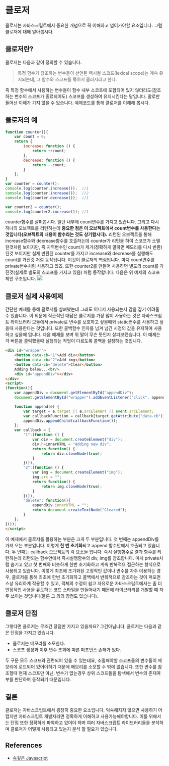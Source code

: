 # 클로저

클로저는 자바스크립트에서 중요한 개념으로 꼭 이해하고 넘어가야할 요소입니다. 그럼 클로저에 대해 알아봅시다.

## 클로저란?
클로저는 다음과 같이 정의할 수 있습니다.

> 특정 함수가 참조하는 변수들이 선언된 렉시컬 스코프(lexical scope)는 계속 유지되는데, 그 함수와 스코프를 묶어서 클러저라고 한다.

즉 특정 함수에서 사용하는 변수들이 함수 내부 스코프에 포함되어 있지 않더라도(참조하는 변수의 스코프가 종료되어도) 스코프를 생성하여 유지시킨다는 말입니다. 말로만 들어선 이해가 가지 않을 수 있습니다. 예제코드를 통해 클로저를 이해해 봅시다.

## 클로저의 예
```js
function counter(){
	var count = 0;
	return {
		increase: function () { 
			return ++count;
		},
		decrease: function () {
			return --count;
		}
	};
}
var counter = counter();
console.log(counter.increase());  //1
console.log(counter.increase());  //2
console.log(counter.decrease());  //1

var counter2 = counter();
console.log(counter2.increase()); //1
```
counter함수를 살펴봅시다. 일단 내부에 count변수를 가지고 있습니다. 그리고 다시 하나의 오브젝트를 리턴하는데 **중요한 점은 이 오브젝트에서 count변수를 사용한다는 것입니다(오브젝트의 내용이 함수라는 것도 상기합시다).** 리턴된 오브젝트를 통해 increase함수와 decrease함수를 호출하는데 counter가 리턴을 하여 스코프가 소멸한것처럼 보이지만, 즉 지역변수인 count가 제거(정확하게 말하면 메모리를 다시 반환)된것 보이지만 실제 반환된 counter를 가지고 increase와 decrease를 실행해도 count를 가진것 처럼 동작됩니다. 이것이 클로저의 핵심입니다. 마치 count변수를 private변수처럼 사용하고 있죠. 또한 counter2를 만들어 사용하면 별도의 count를 가진것(실제로 별도의 스코프를 가지고 있음) 처럼 동작합니다. 
다음은 위 예제의 스코프 체인 구조입니다.
![](/public/js-closure.png)


## 클로저 실제 사용예제
간단한 예제를 통해 클로저를 살펴봤는데 그래도 어디서 사용되는지 감을 잡기 어려울 수 있습니다. 이 의문에 직관적인 대답은 클로저를 가장 많이 사용하는 것은 자바스크립트 라이브러리 모듈에서 private로 변수를 보호하고 싶을때와 static변수를 사용하고 싶을때 사용한다는 것입니다. 또한 콜백함수 인자를 넘겨 넘긴 시점의 값을 유지하여 사용하고 싶을때 입니다. 
다음 예제를 보며 위 말이 무슨 뜻인지 살펴보겠습니다.  이 예제는 각 버튼을 클릭했을때 실행되는 작업이 다르도록 콜백을 설정하는 것입니다.
```html
<div id="wrapper">
	<button data-cb="1">Add div</button>
	<button data-cb="2">Add img</button>
	<button data-cb="delete">Clear</button>
	Adding below...<br/>
	<div id="appendDiv"></div>
</div>
<script>
(function(){
	var appendDiv = document.getElementById("appendDiv");
	document.getElementById("wrapper").addEventListener("click", append);

	function append(e) {
		var target = e.target || e.srcElement || event.srcElement;
		var callbackFunction = callback[target.getAttribute("data-cb")];
		appendDiv.appendChild(callbackFunction());
	};
	var callback = {
		"1":(function () {
			var div = document.createElement("div");
			div.h=innerHTML = "Adding new div";
			return function() {
				return div.cloneNode(true);
			}
		}()),
		"2":(function () {
			var img = document.createElement("img");
			img.src = "";
			return function() {
				return img.cloneNode(true);
			}
		}()),
		"delete": function(){
			appendDiv.innerHTML = "";
			return document.createTextNode("Cleared");
		}
	};
}());
</script>
```

이 예제에서 클로저를 활용하는 부분은 크게 두 부분입니다. 첫 번째는 appendDiv를 가져 오는 부분입니다. 이렇게 **한 번 초기화**되고 append 함수안에서 호출되고 있습니다. 두 번째는 callback 오브젝트의 각 요소들 입니다.  즉시 실행함수로 결과 함수를 리턴하는데 리턴되는 함수안에서 즉시실행함수의 div, img를 참조합니다. 마치 private처럼 숨기고 있고 첫 번째와 비슷하게 한번 초기화하고 계속 반복적으 접근하는 형식으로 사용되고 있습니다. 
이렇게 최초에 초기화된 고정적인 값이나 변수를 자주 이용하는 경우, 클로저를 통해 최초에 한번 초기화하고 콜백에서 반복적으로 참조하는 것이 퍼포먼스상 유리하게 작용할 수 있고, 객체의 수정이 쉽고 자유로운 자바스크립트에서는 좀 더 안정적인 사용을 유도하는 코드 스타일을 만들어내기 때문에 라이브러리를 개발할 때 자주 쓰이는 것입니다(물론 그 외의 장점도 있습니다). 

## 클로저 단점
그렇다면 클로저는 무조건 장점만 가지고 있을까요? 그건아닙니다. 클로저는 다음과 같은 단점을 가지고 있습니다.

* 클로저는 메모리를 소모한다.
* 스코프 생성과 이후 변수 조회에 따른 퍼포먼스 손해가 있다.

두 구문 모두 스코프와 관련되어 있을 수 있는데요, 소멸해야할 스코프들의 변수들이 메모리에 로드되어 있어야하기 때문에 메모리를 소모할 수 밖에 없습니다. 또한 변수를 참조할때 현재 스코프만 아닌, 변수가 없는경우 상위 스코프들을 탐색해서 변수의 존재여부를 판단하며 동작되기 때문입니다.

## 결론
클로저는 자바스크립트에서 굉장히 중요한 요소입니다. 익숙해지지 않으면 사용하기 어렵지만 자바스크립트 개발자라면 정확하게 이해하고 사용가능해야합니다. 이를 위해서는 단점 또한 정확하게 파악하고 있어야 하며 여러 자바스크립트 라이브러리들을 분석하며 클로저가 어떻게 사용되고 있는지 분석 할 필요가 있습니다.

## References
* [속깊은 Javascript](http://www.kyobobook.co.kr/product/detailViewKor.laf?ejkGb=KOR&mallGb=KOR&barcode=9791186710098&orderClick=LEA&Kc=)
